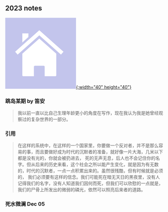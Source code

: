 ## 2023 notes

[![Home](../images/home.png){:width="40" height="40"}](../README.md)


### 跳岛某期 by 笛安
> 我以前一直以比自己生理年龄更小的角度在写作，现在我认为我是她曾经观察过的复杂世界的一部分。

### 引用
> 在这样的系统中，在这样的一个国家里，你要做一个反对者，并不是那么容易的事，而且要做好成为时代的沉默者的准备，就好像一片大海，几米以下都是没有光的，你就会被扔进去，
死的无声无息，后人也不会记住你的名字。但从后来的历史来看，这个社会之所以能产生变化，就是因为有无数的，时代的沉默者，一点一点积累出来的。虽然很残酷，但有时候就是必须的，
我们必须要有这样的信念。我们可能死在暗无天日的黑夜里，没有人记得我们的名字，没有人知道我们因何而死，但我们可以欣慰的一点就是，我们的尸骨上所发出的微弱的磷光，依然可以照亮后来者的道路。

### 死水微澜 Dec 05

                                            
